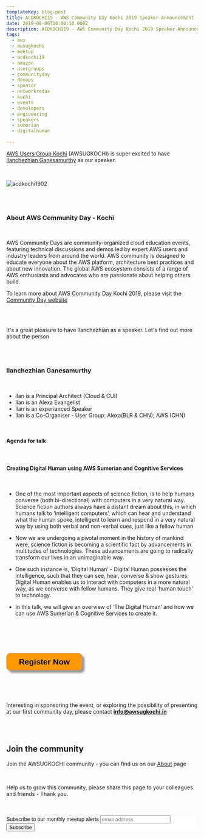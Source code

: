 ```yaml
---
templateKey: blog-post
title: ACDKOCHI19 - AWS Community Day Kochi 2019 Speaker Announcement - Ilanchezhian Ganesamurthy
date: 2019-08-06T10:00:10.000Z
description: ACDKOCHI19 - AWS Community Day Kochi 2019 Speaker Announcement - Ilanchezhian Ganesamurthy
tags:
  - aws
  - awsugkochi
  - meetup
  - acdkochi19
  - amazon
  - usergroups
  - communityday
  - devops
  - sponsor
  - networkredux
  - kochi
  - events
  - developers
  - engineering
  - speakers
  - sumerian
  - digitalhuman

---
```


[AWS Users Group Kochi](https://awsugkochi.in) (AWSUGKOCHI) is super excited to have [Ilanchezhian Ganesamurthy](https://www.linkedin.com/in/ilanchezhian/) as our speaker.

<br>

![acdkochi1902](/img/awsugkochi-acdkochi19-speaker-Ilanchezhian.png)



<br> 
<br>

<h3> About AWS Community Day - Kochi </h3>

<br>

AWS Community Days are community-organized cloud education events, featuring technical discussions and demos led by expert AWS users and industry leaders from around the world. AWS community is designed to educate everyone about the AWS platform, architecture best practices and about new innovation. The global AWS ecosystem consists of a range of AWS enthusiasts and advocates who are passionate about helping others build.


To learn more about AWS Community Day Kochi 2019, please visit the [Community Day website](https://communityday.awsugkochi.in)

<br> <br> 

It's a great pleasure to have Ilanchezhian as a speaker. Let's find out more about the person

<br> <br> 

<h3> Ilanchezhian Ganesamurthy </h3>

<br>

- Ilan is a Principal Architect (Cloud & CUI) 
- Ilan is an Alexa Evangelist
- Ilan is an experianced Speaker 
- Ilan is a Co-Organiser - User Group: Alexa(BLR & CHN); AWS (CHN)

<br>

<h4> Agenda for talk </h4>
<br>
<h4> Creating Digital Human using AWS Sumerian and Cognitive Services </h4>
<br>

- One of the most important aspects of science fiction, is to help humans converse (both bi-directional) with computers in a very natural way. Science fiction authors always have a distant dream about this, in which humans talk to  ‘intelligent computers’, which can hear and understand what the human spoke, intelligent to learn and respond in a very natural way by using both verbal and non-verbal cues, just like a fellow human

- Now we are undergoing a pivotal moment in the history of mankind were, science fiction is becoming a scientific fact by advancements in multitudes of technologies. These advancements are going to radically transform our lives in an unimaginable way.

- One such instance is, ‘Digital Human’ - Digital Human possesses the intelligence, such that they can see, hear, converse & show gestures. Digital Human enables us to interact with computers in a more natural way, as we converse with fellow humans. They give real ‘human touch’ to technology.

- In this talk, we will give an overview of ‘The Digital Human’ and how we can use AWS Sumerian & Cognitive Services to create it.

<br> <br> <br> <br>

<form>
<input style="width: 200px; padding: 10px; cursor: pointer; box-shadow: 6px 6px 5px; #999; -webkit-box-shadow: 6px 6px 5px #999; -moz-box-shadow: 6px 6px 5px #999; font-weight: bold; background: #FF9900; color: #000; border-radius: 10px; border: 1px solid #999; font-size: 150%;" type="button" value="Register Now" onclick="location.href='https://konfhub.com/awsugkochi'" />
</form>  

<br> <br> <br> <br>
Interesting in sponsoring the event, or exploring the possibility of presenting at our first community day, please contact **info@awsugkochi.in**


<br> <br>

## Join the community

Join the AWSUGKOCHI community - you can find us on our [About](https://awsugkochi.in/about) page

<br> 

Help us to grow this community, please share this page to your colleagues and friends - Thank you.

<br>
<br>

<!-- Begin Mailchimp Signup Form -->
<link href="//cdn-images.mailchimp.com/embedcode/slim-10_7.css" rel="stylesheet" type="text/css">
<style type="text/css">
	#mc_embed_signup{background:#fff; clear:left; font:14px Helvetica,Arial,sans-serif; }
	/* Add your own Mailchimp form style overrides in your site stylesheet or in this style block.
	   We recommend moving this block and the preceding CSS link to the HEAD of your HTML file. */
</style>
<div id="mc_embed_signup">
<form action="https://awsugkochi.us20.list-manage.com/subscribe/post?u=b4c4469413422365d2a2e5cf6&amp;id=d4837b9a16" method="post" id="mc-embedded-subscribe-form" name="mc-embedded-subscribe-form" class="validate" target="_blank" novalidate>
    <div id="mc_embed_signup_scroll">
	<label for="mce-EMAIL">Subscribe to our monthly meetup alerts</label>
	<input type="email" value="" name="EMAIL" class="email" id="mce-EMAIL" placeholder="email address" required>
    <!-- real people should not fill this in and expect good things - do not remove this or risk form bot signups-->
    <div style="position: absolute; left: -5000px;" aria-hidden="true"><input type="text" name="b_b4c4469413422365d2a2e5cf6_d4837b9a16" tabindex="-1" value=""></div>
    <div class="clear"><input type="submit" value="Subscribe" name="subscribe" id="mc-embedded-subscribe" class="button"></div>
    </div>
</form>
</div>

<!--End mc_embed_signup-->
